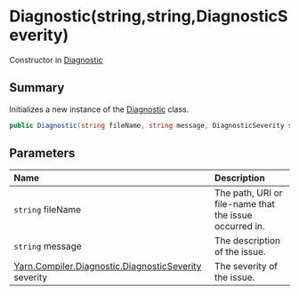# Diagnostic(string,string,DiagnosticSeverity)

Constructor in [Diagnostic](/api/csharp/yarn.compiler.diagnostic.md)

## Summary


Initializes a new instance of the  <a href="yarn.compiler.diagnostic.md">Diagnostic</a>  class.


```csharp
public Diagnostic(string fileName, string message, DiagnosticSeverity severity = DiagnosticSeverity.Error)
```

## Parameters

|Name|Description|
|:---|:---|
|`string` fileName|The path, URI or file-name that the issue occurred in.|
|`string` message|The description of the issue.|
|[Yarn.Compiler.Diagnostic.DiagnosticSeverity](/api/csharp/yarn.compiler.diagnostic.diagnosticseverity.md) severity|The severity of the issue.|

